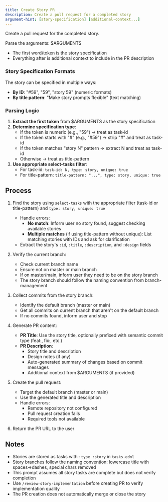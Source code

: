```yaml
---
title: Create Story PR
description: Create a pull request for a completed story
argument-hint: [story-specification] [additional-context...]
---
```


Create a pull request for the completed story.

Parse the arguments: $ARGUMENTS
- The first word/token is the story specification
- Everything after is additional context to include in the PR description

### Story Specification Formats

The story can be specified in multiple ways:
- **By ID**: "#59", "59", "story 59" (numeric formats)
- **By title pattern**: "Make story prompts flexible" (text matching)

### Parsing Logic

1. **Extract the first token** from $ARGUMENTS as the story specification
2. **Determine specification type**:
   - If the token is numeric (e.g., "59") → treat as task-id
   - If the token starts with "#" (e.g., "#59") → strip "#" and treat as task-id
   - If the token matches "story N" pattern → extract N and treat as task-id
   - Otherwise → treat as title-pattern
3. **Use appropriate select-tasks filter**:
   - For task-id: `task-id: N, type: story, unique: true`
   - For title-pattern: `title-pattern: "...", type: story, unique: true`

## Process

1. Find the story using `select-tasks` with the appropriate filter (task-id or title-pattern) and `type: story, unique: true`
   - Handle errors:
     - **No match**: Inform user no story found, suggest checking available stories
     - **Multiple matches** (if using title-pattern without unique): List matching stories with IDs and ask for clarification
   - Extract the story's `:id`, `:title`, `:description`, and `:design` fields

2. Verify the current branch:
   - Check current branch name
   - Ensure not on master or main branch
   - If on master/main, inform user they need to be on the story branch
   - The story branch should follow the naming convention from branch-management

3. Collect commits from the story branch:
   - Identify the default branch (master or main)
   - Get all commits on current branch that aren't on the default branch
   - If no commits found, inform user and stop

4. Generate PR content:
   - **PR Title**: Use the story title, optionally prefixed with semantic commit type (feat:, fix:, etc.)
   - **PR Description**:
     - Story title and description
     - Design notes (if any)
     - Auto-generated summary of changes based on commit messages
     - Additional context from $ARGUMENTS (if provided)

5. Create the pull request:
   - Target the default branch (master or main)
   - Use the generated title and description
   - Handle errors:
     - Remote repository not configured
     - Pull request creation fails
     - Required tools not available

6. Return the PR URL to the user

## Notes

- Stories are stored as tasks with `:type :story` in `tasks.ednl`
- Story branches follow the naming convention: lowercase title with spaces→dashes, special chars removed
- This prompt assumes all story tasks are complete but does not verify completion
- Use `/review-story-implementation` before creating PR to verify implementation quality
- The PR creation does not automatically merge or close the story
